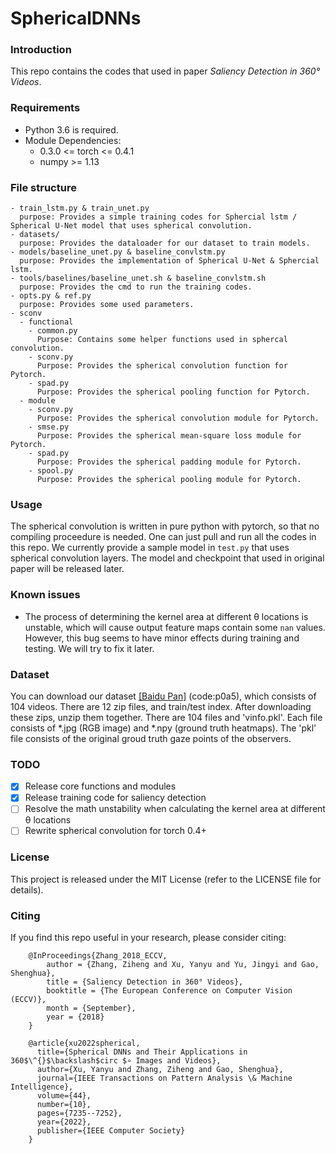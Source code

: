 # SphericalDNNs

### Introduction
This repo contains the codes that used in paper *Saliency Detection in 360° Videos*.

### Requirements
  - Python 3.6 is required.
  - Module Dependencies:
    - 0.3.0 <= torch <= 0.4.1 
    - numpy >= 1.13

### File structure
```
- train_lstm.py & train_unet.py
  purpose: Provides a simple training codes for Sphercial lstm / Spherical U-Net model that uses spherical convolution.
- datasets/
  purpose: Provides the dataloader for our dataset to train models.
- models/baseline_unet.py & baseline_convlstm.py
  purpose: Provides the implementation of Spherical U-Net & Sphercial lstm.
- tools/baselines/baseline_unet.sh & baseline_convlstm.sh
  purpose: Provides the cmd to run the training codes. 
- opts.py & ref.py
  purpose: Provides some used parameters.
- sconv
  - functional
    - common.py
      Purpose: Contains some helper functions used in sphercal convolution.
    - sconv.py
      Purpose: Provides the spherical convolution function for Pytorch.
    - spad.py
      Purpose: Provides the spherical pooling function for Pytorch.
  - module
    - sconv.py
      Purpose: Provides the spherical convolution module for Pytorch.
    - smse.py
      Purpose: Provides the spherical mean-square loss module for Pytorch.
    - spad.py
      Purpose: Provides the spherical padding module for Pytorch.
    - spool.py
      Purpose: Provides the spherical pooling module for Pytorch.
```

### Usage
  The spherical convolution is written in pure python with pytorch, so that no compiling proceedure is needed. One can just pull and run all the codes in this repo. We currently provide a sample model in `test.py` that uses spherical convolution layers. The model and checkpoint that used in original paper will be released later.
  
### Known issues
  - The process of determining the kernel area at different θ locations is unstable, which will cause output feature maps contain some `nan` values. However, this bug seems to have minor effects during training and testing. We will try to fix it later.
  
### Dataset
  You can download our dataset [[Baidu Pan]](https://pan.baidu.com/s/18equcFntAomwEEP3TgHhFw) (code:p0a5), which consists of 104 videos. There are 12 zip files, and train/test index. After downloading these zips, unzip them together. There are 104 files and 'vinfo.pkl'. Each file consists of *.jpg (RGB image) and *.npy (ground truth heatmaps). The 'pkl' file consists of the original groud truth gaze points of the observers.    


### TODO
  - [x] Release core functions and modules
  - [x] Release training code for saliency detection
  - [ ] Resolve the math unstability when calculating the kernel area at different θ locations
  - [ ] Rewrite spherical convolution for torch 0.4+

### License

This project is released under the MIT License (refer to the LICENSE file for details).

### Citing

If you find this repo useful in your research, please consider citing:
```
    @InProceedings{Zhang_2018_ECCV,
        author = {Zhang, Ziheng and Xu, Yanyu and Yu, Jingyi and Gao, Shenghua},
        title = {Saliency Detection in 360° Videos},
        booktitle = {The European Conference on Computer Vision (ECCV)},
        month = {September},
        year = {2018}
    }
    
    @article{xu2022spherical,
      title={Spherical DNNs and Their Applications in 360$\^{}$\backslash$circ $∘ Images and Videos},
      author={Xu, Yanyu and Zhang, Ziheng and Gao, Shenghua},
      journal={IEEE Transactions on Pattern Analysis \& Machine Intelligence},
      volume={44},
      number={10},
      pages={7235--7252},
      year={2022},
      publisher={IEEE Computer Society}
    }
```
